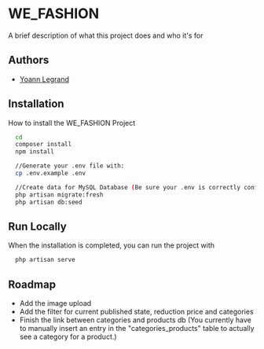 
# WE_FASHION

A brief description of what this project does and who it's for


## Authors

- [Yoann Legrand](https://www.github.com/Eolran)


## Installation

How to install the WE_FASHION Project

```bash
  cd 
  composer install
  npm install

  //Generate your .env file with:
  cp .env.example .env

  //Create data for MySQL Database (Be sure your .env is correctly configured)
  php artisan migrate:fresh
  php artisan db:seed
```
    
## Run Locally

When the installation is completed, you can run the project with

```bash
  php artisan serve
```


## Roadmap

- Add the image upload
- Add the filter for current published state, reduction price and categories
- Finish the link between categories and products db (You currently have to manually insert an entry in the "categories_products" table to actually see a category for a product.)

